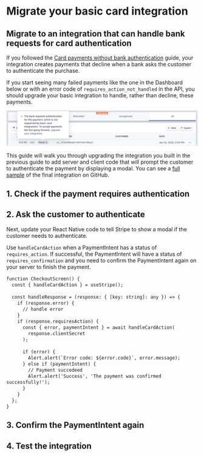 # Migrate your basic card integration

## Migrate to an integration that can handle bank requests for card authentication

If you followed the [Card payments without bank authentication](https://stripe.com/docs/payments/without-card-authentication) guide, your integration creates payments that decline when a bank asks the customer to authenticate the purchase.

If you start seeing many failed payments like the one in the Dashboard below or with an error code of `requires_action_not_handled` in the API, you should upgrade your basic integration to handle, rather than decline, these payments.

![Card failed dashboard](./assets/card-failed-dashboard.png)

This guide will walk you through upgrading the integration you built in the previous guide to add server and client code that will prompt the customer to authenticate the payment by displaying a modal. You can see a [full sample](https://github.com/stripe-samples/accept-a-card-payment/tree/master/without-webhooks) of the final integration on GitHub.

## 1. Check if the payment requires authentication

## 2. Ask the customer to authenticate

Next, update your React Native code to tell Stripe to show a modal if the customer needs to authenticate.

Use `handleCardAction` when a PaymentIntent has a status of `requires_action`. If successful, the PaymentIntent will have a status of `requires_confirmation` and you need to confirm the PaymentIntent again on your server to finish the payment.

```tsx
function CheckoutScreen() {
  const { handleCardAction } = useStripe();

  const handleResponse = (response: { [key: string]: any }) => {
    if (response.error) {
      // handle error
    }
    if (response.requiresAction) {
      const { error, paymentIntent } = await handleCardAction(
        response.clientSecret
      );

      if (error) {
        Alert.alert(`Error code: ${error.code}`, error.message);
      } else if (paymentIntent) {
        // Payment succedeed
        Alert.alert('Success', 'The payment was confirmed successfully!');
      }
    }
  };
}
```

## 3. Confirm the PaymentIntent again

## 4. Test the integration
